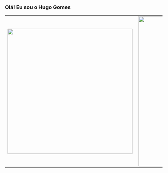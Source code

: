 ### Olá! Eu sou o Hugo Gomes

<center>
  <table>
    <tr>
        <td><img width="400px" align="left" src="https://github-readme-stats.vercel.app/api/top-langs/?username=hugomes99&hide=html,TeX,Jupyter%20Notebook&layout=compact&theme=merko" /></td>
        <td><img width="480px" align="left" src="https://github-readme-stats.vercel.app/api?username=hugomes99&theme=merko"/></td>
    </tr>
  </table>
</center>
